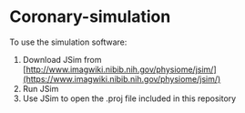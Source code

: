 # Coronary-simulation

To use the simulation software:
1) Download JSim from [http://www.imagwiki.nibib.nih.gov/physiome/jsim/](https://www.imagwiki.nibib.nih.gov/physiome/jsim/)
2) Run JSim
3) Use JSim to open the .proj file included in this repository
